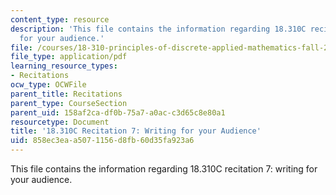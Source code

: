 ```yaml
---
content_type: resource
description: 'This file contains the information regarding 18.310C recitation 7: writing
  for your audience.'
file: /courses/18-310-principles-of-discrete-applied-mathematics-fall-2013/858ec3eaa5071156d8fb60d35fa923a6_MIT18_310F13_prerec7.pdf
file_type: application/pdf
learning_resource_types:
- Recitations
ocw_type: OCWFile
parent_title: Recitations
parent_type: CourseSection
parent_uid: 158af2ca-df0b-75a7-a0ac-c3d65c8e80a1
resourcetype: Document
title: '18.310C Recitation 7: Writing for your Audience'
uid: 858ec3ea-a507-1156-d8fb-60d35fa923a6
---
```

This file contains the information regarding 18.310C recitation 7: writing for your audience.

